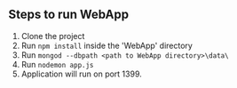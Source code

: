 ## Steps to run WebApp
1. Clone the project
2. Run `npm install` inside the 'WebApp' directory
3. Run `mongod --dbpath <path to WebApp directory>\data\`
4. Run `nodemon app.js`
5. Application will run on port 1399.
